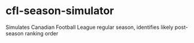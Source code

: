 # cfl-season-simulator
Simulates Canadian Football League regular season, identifies likely post-season ranking order

